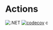 # Actions
![.NET](https://github.com/Giviruk/Actions/actions/workflows/dotnet.yml/badge.svg)
[![codecov](https://codecov.io/gh/DMak80/Actions/branch/AllHW/graph/badge.svg?token=AJ1EHK3XZH)](https://codecov.io/gh/DMak80/Actions)
c

